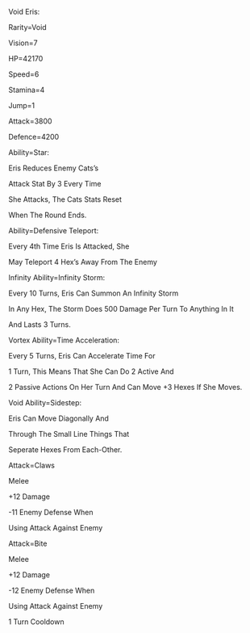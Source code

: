 Void Eris:

Rarity=Void

Vision=7

HP=42170

Speed=6

Stamina=4

Jump=1

Attack=3800

Defence=4200

Ability=Star:

Eris Reduces Enemy Cats’s

Attack Stat By 3 Every Time

She Attacks, The Cats Stats Reset

When The Round Ends.

Ability=Defensive Teleport:

Every 4th Time Eris Is Attacked, She

May Teleport 4 Hex’s Away From The Enemy

Infinity Ability=Infinity Storm:

Every 10 Turns, Eris Can Summon An Infinity Storm

In Any Hex, The Storm Does 500 Damage Per Turn To Anything In It

And Lasts 3 Turns.

Vortex Ability=Time Acceleration:

Every 5 Turns, Eris Can Accelerate Time For

1 Turn, This Means That She Can Do 2 Active And

2 Passive Actions On Her Turn And Can Move +3 Hexes If She Moves.

Void Ability=Sidestep:

Eris Can Move Diagonally And

Through The Small Line Things That

Seperate Hexes From Each-Other.

Attack=Claws

Melee

+12 Damage

-11 Enemy Defense When

Using Attack Against Enemy

Attack=Bite

Melee

+12 Damage

-12 Enemy Defense When

Using Attack Against Enemy

1 Turn Cooldown
